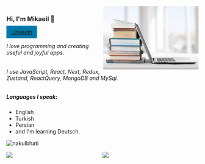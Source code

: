<img src="https://github.com/mikaeileghbal/mikaeileghbal/blob/main/laptop.jpg" width="250px" style="float:right" />

### Hi, I'm Mikaeil 👋

<a href="https://www.linkedin.com/in/mikaeil-eghbal/" target="_blank" style="background-color:rgb(0,120,171); padding:8px 12px;">LinkedIn</a>

###### I love programming and creating useful and joyful apps.
###### I use JavaScript, React, Next, Redux, Zustand, ReactQuery, MongoDB and MySql.
##### Languages I speak:
- English
- Turkish
- Persian 
- and I'm learning Deutsch.

<p align="left"> <img src="https://komarev.com/ghpvc/?username=mikaeileghbal&color=brightgreen" alt="nakulbhati" /> </p>

<p align="left"><img width="50%" src="https://github-readme-stats.vercel.app/api?username=mikaeileghbal&show_icons=true&theme=monokai&count_private=true" <p align="right"><img src="https://github-readme-stats.vercel.app/api/top-langs/?username=mikaeileghbal&theme=merko&layout=compact&hide_langs_below=1" /></p>



<!--
**mikaeileghbal/mikaeileghbal** is a ✨ _special_ ✨ repository because its `README.md` (this file) appears on your GitHub profile.




Here are some ideas to get you started:

- 🔭 I’m currently working on ...
- 🌱 I’m currently learning ...
- 👯 I’m looking to collaborate on ...
- 🤔 I’m looking for help with ...
- 💬 Ask me about ...
- 📫 How to reach me: ...
- 😄 Pronouns: ...
- ⚡ Fun fact: ...
-->

